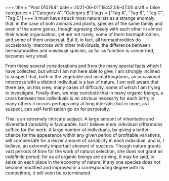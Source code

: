 +++
title = "Post 010764"
date = 2021-06-01T18:42:06-07:00
draft = false
categories = ["Category A", "Category B"]
tags = ["Tag A", "Tag B", "Tag C", "Tag D"]
+++
It must have struck most naturalists as a strange anomaly that, in the case of both animals and plants, species of the same family and even of the same genus, though agreeing closely with each other in almost their whole organisation, yet are not rarely, some of them hermaphrodites, and some of them unisexual. But if, in fact, all hermaphrodites do occasionally intercross with other individuals, the difference between hermaphrodites and unisexual species, as far as function is concerned, becomes very small.

From these several considerations and from the many special facts which I have collected, but which I am not here able to give, I am strongly inclined to suspect that, both in the vegetable and animal kingdoms, an occasional intercross with a distinct individual is a law of nature. I am well aware that there are, on this view, many cases of difficulty, some of which I am trying to investigate. Finally then, we may conclude that in many organic beings, a cross between two individuals is an obvious necessity for each birth; in many others it occurs perhaps only at long intervals; but in none, as I suspect, can self-fertilisation go on for perpetuity.

This is an extremely intricate subject. A large amount of inheritable and diversified variability is favourable, but I believe mere individual differences suffice for the work. A large number of individuals, by giving a better chance for the appearance within any given period of profitable variations, will compensate for a lesser amount of variability in each individual, and is, I believe, an extremely important element of success. Though nature grants vast periods of time for the work of natural selection, she does not grant an indefinite period; for as all organic beings are striving, it may be said, to seize on each place in the economy of nature, if any one species does not become modified and improved in a corresponding degree with its competitors, it will soon be exterminated.
